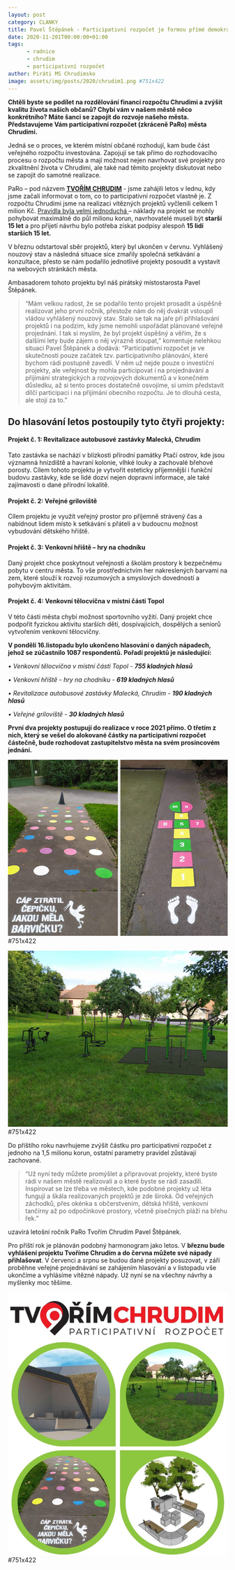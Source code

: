 ```yaml
---
layout: post
category: CLANKY
title: Pavel Štěpánek - Participativní rozpočet je formou přímé demokracie v Chrudimi
date: 2020-11-201T00:00:00+01:00
tags: 
      - radnice
      - chrudim
      - participativní rozpočet
author: Piráti MS Chrudimsko
image: assets/img/posts/2020/chrudim1.png #751x422
---
```



**Chtěli byste se podílet na rozdělování financí rozpočtu Chrudimi a zvýšit kvalitu života našich občanů? Chybí vám v našem městě něco konkrétního? Máte šanci se zapojit do rozvoje našeho města. Představujeme Vám participativní rozpočet (zkráceně PaRo) města Chrudimi.**

Jedná se o proces, ve kterém místní občané rozhodují, kam bude část veřejného rozpočtu investována. Zapojují se tak přímo do rozhodovacího procesu o rozpočtu města a mají možnost nejen navrhovat své projekty pro zkvalitnění života v Chrudimi, ale také nad těmito projekty diskutovat nebo se zapojit do samotné realizace.

PaRo – pod názvem **[TVOŘÍM CHRUDIM](https://participace.mobilnirozhlas.cz/tvorimchrudim)** - jsme zahájili letos v lednu, kdy jsme začali informovat o tom, co to participativní rozpočet vlastně je. Z rozpočtu Chrudimi jsme na realizaci vítězných projektů vyčlenili celkem 1 milion Kč.  [Pravidla byla velmi jednoduchá ](https://participace.mobilnirozhlas.cz/tvorimchrudim/#!/pravidla)– náklady na projekt se mohly pohybovat maximálně do půl milionu korun, navrhovatelé museli být **starší 15 let** a pro přijetí návrhu bylo potřeba získat podpisy alespoň **15 lidí starších 15 let.**

V březnu odstartoval sběr projektů, který byl ukončen v červnu. Vyhlášený nouzový stav a následná situace sice zmařily společná setkávání a konzultace, přesto se nám podařilo jednotlivé projekty posoudit a vystavit na webových stránkách města.

Ambasadorem tohoto projektu byl náš pirátský místostarosta Pavel Štěpánek.

>“Mám velkou radost, že se podařilo tento projekt prosadit a úspěšně realizovat jeho první ročník, přestože nám do něj dvakrát vstoupil vládou vyhlášený nouzový stav. Stalo se tak na jaře při přihlašování projektů i na podzim, kdy jsme nemohli uspořádat plánované veřejné projednání. I tak si myslím, že byl projekt úspěšný a věřím, že s dalšími lety bude zájem o něj výrazně stoupat,” komentuje nelehkou situaci Pavel Štěpánek a dodává: “Participativní rozpočet je ve skutečnosti pouze začátek tzv. participativního plánování, které bychom rádi postupně zavedli. V něm už nejde pouze o investiční projekty, ale veřejnost by mohla participovat i na projednávání a přijímání strategických a rozvojových dokumentů a v konečném důsledku, až si tento proces dostatečně osvojíme, si umím představit dílčí participaci i na přijímání obecního rozpočtu. Je to dlouhá cesta, ale stojí za to.”

## Do hlasování letos postoupily tyto čtyři projekty:

#### Projekt č. 1: Revitalizace autobusové zastávky Malecká, Chrudim

Tato zastávka se nachází v blízkosti přírodní památky Ptačí ostrov, kde jsou významná hnízdiště a havraní kolonie, vlhké louky a zachovalé břehové porosty. Cílem tohoto projektu je vytvořit esteticky příjemnější i funkční budovu zastávky, kde se lidé dozví nejen dopravní informace, ale také zajímavosti o dané přírodní lokalitě.

#### Projekt č. 2: Veřejné griloviště

Cílem projektu je využít veřejný prostor pro příjemně strávený čas a nabídnout lidem místo k setkávání s přáteli a v budoucnu možnost vybudování dětského hřiště.

#### Projekt č. 3: Venkovní hřiště – hry na chodníku

Daný projekt chce poskytnout veřejnosti a školám prostory k bezpečnému pobytu v centru města. To vše prostřednictvím her nakreslených barvami na zem, které slouží k rozvoji rozumových a smyslových dovedností a pohybovým aktivitám.

#### Projekt č. 4: Venkovní tělocvična v místní části Topol

V této části města chybí možnost sportovního vyžití. Daný projekt chce podpořit fyzickou aktivitu starších dětí, dospívajících, dospělých a seniorů vytvořením venkovní tělocvičny.

**V pondělí 16.listopadu bylo ukončeno hlasování o daných nápadech, jehož se zúčastnilo 1087 respondentů. Pořadí projektů je následující:**

*• Venkovní tělocvična v místní části Topol - **755 kladných hlasů***

*• Venkovní hřiště - hry na chodníku - **619 kladných hlasů***

*• Revitalizace autobusové zastávky Malecká, Chrudim - **190 kladných hlasů***

*• Veřejné griloviště - **30 kladných hlasů***

**První dva projekty postupují do realizace v roce 2021 přímo. O třetím z nich, který se vešel do alokované částky na participativní rozpočet částečně, bude rozhodovat zastupitelstvo města na svém prosincovém jednání.**

![Skatepark](/assets/img/posts/2020/chrudim3.jpg) #751x422

![Skatepark](/assets/img/posts/2020/chrudim4.jpg) #751x422

Do příštího roku navrhujeme zvýšit částku pro participativní rozpočet z jednoho na 1,5 milionu korun, ostatní parametry pravidel zůstávají zachované. 
>“Už nyní tedy můžete promýšlet a připravovat projekty, které byste rádi v našem městě realizovali a o které byste se rádi zasadili. Inspirovat se lze třeba ve městech, kde podobné projekty už léta fungují a škála realizovaných projektů je zde široká. Od veřejných záchodků, přes okénka s občerstvením, dětská hřiště, venkovní tančírny až po odpočinkové prostory, včetně písečných pláží na břehu řek.” 

uzavírá letošní ročník PaRo Tvořím Chrudim Pavel Štěpánek.

Pro příští rok je plánován podobný harmonogram jako letos. V **březnu bude vyhlášení projektu Tvoříme Chrudim a do června můžete své nápady přihlašovat**. V červenci a srpnu se budou dané projekty posuzovat, v září proběhne veřejné projednávání se zahájením hlasování a v listopadu vše ukončíme a vyhlásíme vítězné nápady. Už nyní se na všechny návrhy a myšlenky moc těšíme.

![Skatepark](/assets/img/posts/2020/chrudim2.jpg) #751x422
